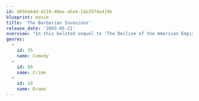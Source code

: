 ```yaml
---
id: 8056464d-4219-40ee-a5a4-1ab2974e419b
blueprint: movie
title: 'The Barbarian Invasions'
release_date: '2003-05-21'
overview: "In this belated sequel to 'The Decline of the American Empire', 50-something Montreal college professor, Remy, learns that he is dying of liver cancer. He decides to make amends meet to his friends and family before he dies. He first tries to made peace with his ex-wife Louise, who asks their estranged son Sebastian, a successful businessman living in London, to come home. Sebastian makes the impossible happen, using his contacts and disrupting the entire Canadian system in every way possible to help his father fight his terminal illness to the bitter end, while he also tries to reunite his former friends, Pierre, Alain, Dominique, Diane, and Claude to see their old friend before he passes on."
genres:
  -
    id: 35
    name: Comedy
  -
    id: 80
    name: Crime
  -
    id: 18
    name: Drama
---
```

